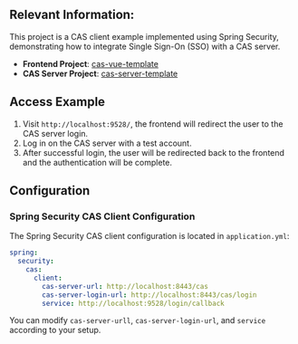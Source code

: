 ## Relevant Information:
This project is a CAS client example implemented using Spring Security, demonstrating how to integrate Single Sign-On (SSO) with a CAS server.

- **Frontend Project**: [cas-vue-template](https://github.com/ReLive27/cas-vue-template)
- **CAS Server Project**: [cas-server-template](https://github.com/ReLive27/cas-server-template)

## Access Example

1. Visit `http://localhost:9528/`, the frontend will redirect the user to the CAS server login.
2. Log in on the CAS server with a test account.
3. After successful login, the user will be redirected back to the frontend and the authentication will be complete.

## Configuration

### Spring Security CAS Client Configuration

The Spring Security CAS client configuration is located in `application.yml`:

```yaml
spring:
  security:
    cas:
      client:
        cas-server-url: http://localhost:8443/cas
        cas-server-login-url: http://localhost:8443/cas/login
        service: http://localhost:9528/login/callback
```

You can modify `cas-server-urll`, `cas-server-login-url`, and `service` according to your setup.

